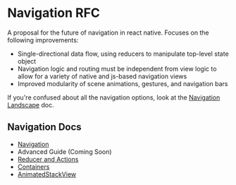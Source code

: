 # Navigation RFC

A proposal for the future of navigation in react native. Focuses on the following improvements:

- Single-directional data flow, using reducers to manipulate top-level state object
- Navigation logic and routing must be independent from view logic to allow for a variety of native and js-based navigation views
- Improved modularity of scene animations, gestures, and navigation bars

If you're confused about all the navigation options, look at the [Navigation Landscape](./Docs/Landscape.md) doc.

## Navigation Docs

- [Navigation](Docs/Navigation.md)
- Advanced Guide (Coming Soon)
- [Reducer and Actions](Docs/Reducer_Actions.md)
- [Containers](Docs/Containers.md)
- [AnimatedStackView](Docs/AnimatedStackView.md)